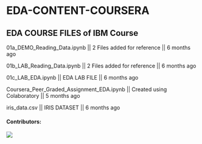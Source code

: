 # EDA-CONTENT-COURSERA
## EDA COURSE FILES of IBM Course

01a_DEMO_Reading_Data.ipynb || 2 Files added for reference || 6 months ago

01b_LAB_Reading_Data.ipynb || 2 Files added for reference || 6 months ago

01c_LAB_EDA.ipynb || EDA LAB FILE || 6 months ago

Coursera_Peer_Graded_Assignment_EDA.ipynb || Created using Colaboratory || 5 months ago

iris_data.csv || IRIS DATASET || 6 months ago

#### Contributors:
<a href="https://github.com/kushagrathisside/EDA-CONTENT-COURSERA/graphs/contributors">
  <img src="https://contrib.rocks/image?repo=kushagrathisside/EDA-CONTENT-COURSERA" />
</a>
